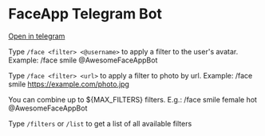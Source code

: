 # FaceApp Telegram Bot

[Open in telegram](https://t.me/AwesomeFaceAppBot)

Type  `/face <filter> <@username>` to apply a filter to the user's avatar. Example:
/face smile @AwesomeFaceAppBot

Type `/face <filter> <url>` to apply a filter to photo by url. Example:
/face smile https://example.com/photo.jpg

You can combine up to ${MAX_FILTERS} filters. E.g.:
/face smile female hot @AwesomeFaceAppBot

Type `/filters` or `/list` to get a list of all available filters
